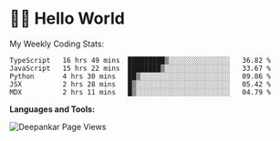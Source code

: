# 👋🏽 Hello World 

<!--![Deepankar's github stats](https://github-readme-stats.vercel.app/api?username=Deep-Codes&count_private=true&show_icons=true&theme=radical)-->
My Weekly Coding Stats:

<!--START_SECTION:waka-->
```text
TypeScript   16 hrs 49 mins  █████████▒░░░░░░░░░░░░░░░   36.82 % 
JavaScript   15 hrs 22 mins  ████████▒░░░░░░░░░░░░░░░░   33.67 % 
Python       4 hrs 30 mins   ██▒░░░░░░░░░░░░░░░░░░░░░░   09.86 % 
JSX          2 hrs 28 mins   █▒░░░░░░░░░░░░░░░░░░░░░░░   05.42 % 
MDX          2 hrs 11 mins   █▒░░░░░░░░░░░░░░░░░░░░░░░   04.79 % 
```
<!--END_SECTION:waka-->

**Languages and Tools:**



<p align="left"> <img src="https://komarev.com/ghpvc/?username=Deep-Codes&label=Views&color=blue&style=plastic" alt="Deepankar Page Views" /> </p>
